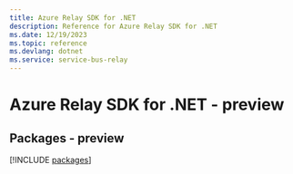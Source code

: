 ```yaml
---
title: Azure Relay SDK for .NET
description: Reference for Azure Relay SDK for .NET
ms.date: 12/19/2023
ms.topic: reference
ms.devlang: dotnet
ms.service: service-bus-relay
---
```

# Azure Relay SDK for .NET - preview
## Packages - preview
[!INCLUDE [packages](relay-index.md)]